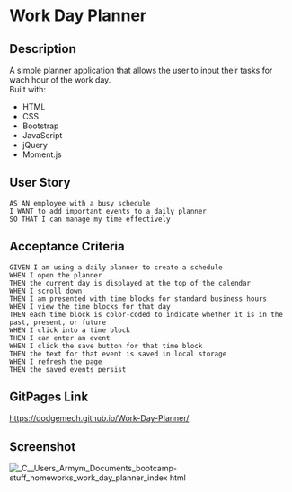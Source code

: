 # Work Day Planner

## Description
A simple planner application that allows the user to input their tasks for wach hour of the work day. <br />
Built with:
- HTML
- CSS
- Bootstrap
- JavaScript
- jQuery
- Moment.js

## User Story
```
AS AN employee with a busy schedule
I WANT to add important events to a daily planner
SO THAT I can manage my time effectively
```

## Acceptance Criteria
```
GIVEN I am using a daily planner to create a schedule
WHEN I open the planner
THEN the current day is displayed at the top of the calendar
WHEN I scroll down
THEN I am presented with time blocks for standard business hours
WHEN I view the time blocks for that day
THEN each time block is color-coded to indicate whether it is in the past, present, or future
WHEN I click into a time block
THEN I can enter an event
WHEN I click the save button for that time block
THEN the text for that event is saved in local storage
WHEN I refresh the page
THEN the saved events persist
```

## GitPages Link
https://dodgemech.github.io/Work-Day-Planner/

## Screenshot
![_C__Users_Armym_Documents_bootcamp-stuff_homeworks_work_day_planner_index html](https://user-images.githubusercontent.com/107086158/185302811-3bb51fd0-bb17-4ae3-9c22-f1d7c2e52536.png)

